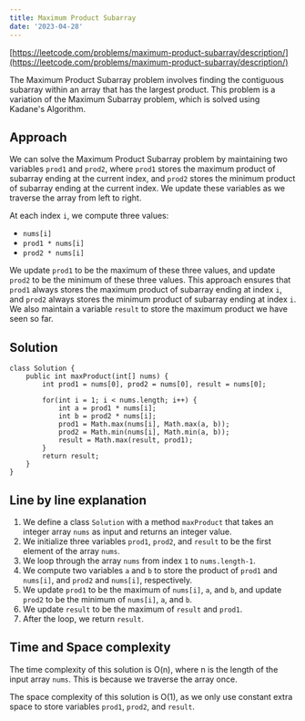 ```yaml
---
title: Maximum Product Subarray
date: '2023-04-28'
---
```


[https://leetcode.com/problems/maximum-product-subarray/description/](https://leetcode.com/problems/maximum-product-subarray/description/)

The Maximum Product Subarray problem involves finding the contiguous subarray within an array that has the largest product. This problem is a variation of the Maximum Subarray problem, which is solved using Kadane's Algorithm.

## Approach

We can solve the Maximum Product Subarray problem by maintaining two variables `prod1` and `prod2`, where `prod1` stores the maximum product of subarray ending at the current index, and `prod2` stores the minimum product of subarray ending at the current index. We update these variables as we traverse the array from left to right.

At each index `i`, we compute three values:

- `nums[i]`
- `prod1 * nums[i]`
- `prod2 * nums[i]`

We update `prod1` to be the maximum of these three values, and update `prod2` to be the minimum of these three values. This approach ensures that `prod1` always stores the maximum product of subarray ending at index `i`, and `prod2` always stores the minimum product of subarray ending at index `i`. We also maintain a variable `result` to store the maximum product we have seen so far.

## Solution

```
class Solution {
    public int maxProduct(int[] nums) {
        int prod1 = nums[0], prod2 = nums[0], result = nums[0];

        for(int i = 1; i < nums.length; i++) {
            int a = prod1 * nums[i];
            int b = prod2 * nums[i];
            prod1 = Math.max(nums[i], Math.max(a, b));
            prod2 = Math.min(nums[i], Math.min(a, b));
            result = Math.max(result, prod1);
        }
        return result;
    }
}

```

## Line by line explanation

1. We define a class `Solution` with a method `maxProduct` that takes an integer array `nums` as input and returns an integer value.
2. We initialize three variables `prod1`, `prod2`, and `result` to be the first element of the array `nums`.
3. We loop through the array `nums` from index `1` to `nums.length-1`.
4. We compute two variables `a` and `b` to store the product of `prod1` and `nums[i]`, and `prod2` and `nums[i]`, respectively.
5. We update `prod1` to be the maximum of `nums[i]`, `a`, and `b`, and update `prod2` to be the minimum of `nums[i]`, `a`, and `b`.
6. We update `result` to be the maximum of `result` and `prod1`.
7. After the loop, we return `result`.

## Time and Space complexity

The time complexity of this solution is O(n), where n is the length of the input array `nums`. This is because we traverse the array once.

The space complexity of this solution is O(1), as we only use constant extra space to store variables `prod1`, `prod2`, and `result`.
